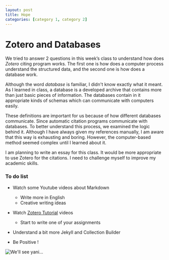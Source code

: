 ```yaml
---
layout: post
title: Hope
categories: [category 1, category 2]
---
```


# Zotero and Databases

We tried to answer 2 questions in this week’s class to understand how does _Zotero_ citing program works. The first one is how does a computer process understand the structured data, and the second one is how does a database work.

Although the word *database* is familiar, I didn't know exactly what it meant. As I learned in class, a database is a developed archive that contains more than just basic pieces of information. The databases contain in it appropriate kinds of schemas which can communicate with computers easily. 

These definitions are important for us because of how different databases communicate. Since automatic citation programs communicate with databases. To better understand this process, we examined the logic behind it. Although I have always given my references manually, I am aware that this way is exhausting and boring. However, the computer-based method seemed complex until I learned about it.

I am planning to write an essay for this class. It would be more appropriate to use Zotero for the citations.  I need to challenge myself to improve my academic skills.

### To do list
* Watch some Youtube videos about Markdown
    * Write more in English
    * Creative writing ideas
* Watch [Zotero Tutorial](/ "https://www.youtube.com/watch?v=JG7Uq_JFDzE") videos
    * Start to write one of your assignments
* Understand a bit more Jekyll and Collection Builder

* Be Positive !

![We'll see yani...]("C:\Users\Burak\Desktop\Bolu\IMG_3502.JPG" "We'll see yani...")
